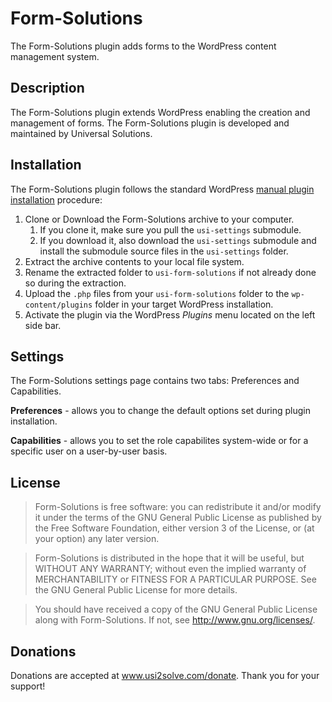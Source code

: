 # Form-Solutions #

The Form-Solutions plugin adds forms to the WordPress content management system.

## Description ##

The Form-Solutions plugin extends WordPress enabling the creation and management of forms. The Form-Solutions plugin is developed and maintained by Universal Solutions.


## Installation ##
The Form-Solutions plugin follows the standard WordPress <a href="https://codex.wordpress.org/Managing_Plugins#Manual_Plugin_Installation">manual plugin installation</a> procedure:
1. Clone or Download the Form-Solutions archive to your computer.
   1. If you clone it, make sure you pull the ` usi-settings ` submodule.
   1. If you download it, also download the ` usi-settings ` submodule and install the submodule source files in the ` usi-settings ` folder.
1. Extract the archive contents to your local file system.
1. Rename the extracted folder to ` usi-form-solutions ` if not already done so during the extraction.
1. Upload the ` .php ` files from your ` usi-form-solutions ` folder to the ` wp-content/plugins ` folder in your target WordPress installation.
1. Activate the plugin via the WordPress *Plugins* menu located on the left side bar.


## Settings ##
The Form-Solutions settings page contains two tabs: Preferences and Capabilities.

**Preferences** - allows you to change the default options set during plugin installation.

**Capabilities** - allows you to set the role capabilites system-wide or for a specific user on a user-by-user basis. 

## License ##
> Form-Solutions is free software: you can redistribute it and/or modify it under the terms of the GNU General Public License 
as published by the Free Software Foundation, either version 3 of the License, or (at your option) any later version.

> Form-Solutions is distributed in the hope that it will be useful, but WITHOUT ANY WARRANTY; without even the implied warranty 
of MERCHANTABILITY or FITNESS FOR A PARTICULAR PURPOSE.  See the GNU General Public License for more details.

> You should have received a copy of the GNU General Public License along with Form-Solutions.  If not, see 
<http://www.gnu.org/licenses/>.

## Donations ##
Donations are accepted at <a href="https://www.usi2solve.com/donate/form-solutions">www.usi2solve.com/donate</a>. Thank you for your support!